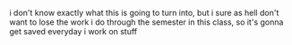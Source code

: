 i don't know exactly what this is going to turn into, but i sure as hell don't want to lose the work i do through the semester in this class, so it's gonna get saved everyday i work on stuff